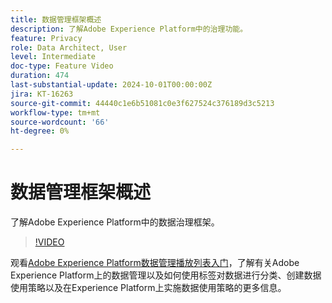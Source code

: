 ```yaml
---
title: 数据管理框架概述
description: 了解Adobe Experience Platform中的治理功能。
feature: Privacy
role: Data Architect, User
level: Intermediate
doc-type: Feature Video
duration: 474
last-substantial-update: 2024-10-01T00:00:00Z
jira: KT-16263
source-git-commit: 44440c1e6b51081c0e3f627524c376189d3c5213
workflow-type: tm+mt
source-wordcount: '66'
ht-degree: 0%

---
```



# 数据管理框架概述

了解Adobe Experience Platform中的数据治理框架。

>[!VIDEO](https://video.tv.adobe.com/v/29708/?learn=on)

观看[Adobe Experience Platform数据管理播放列表入门](https://experienceleague.adobe.com/en/playlists/experience-platform-get-started-with-data-governance)，了解有关Adobe Experience Platform上的数据管理以及如何使用标签对数据进行分类、创建数据使用策略以及在Experience Platform上实施数据使用策略的更多信息。
